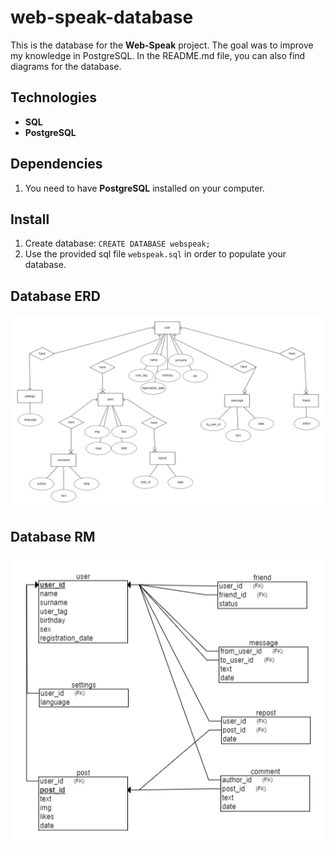 # web-speak-database
This is the database for the **Web-Speak** project. The goal was to improve my knowledge in PostgreSQL. In the README.md file, you can also find diagrams for the database.

## Technologies
- **SQL**
- **PostgreSQL**

## Dependencies
1. You need to have **PostgreSQL** installed on your computer.

## Install
1. Create database: `CREATE DATABASE webspeak;`
2. Use the provided sql file `webspeak.sql` in order to populate your database.

## Database ERD
![My Remote Image](https://github.com/Dmytro27Ind/images/blob/main/web_speak_ERD.png)

## Database RM
![My Remote Image](https://github.com/Dmytro27Ind/images/blob/main/web_speak_RD.png)